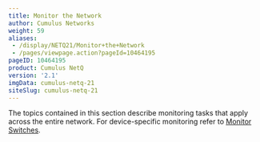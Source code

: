 ```yaml
---
title: Monitor the Network
author: Cumulus Networks
weight: 59
aliases:
 - /display/NETQ21/Monitor+the+Network
 - /pages/viewpage.action?pageId=10464195
pageID: 10464195
product: Cumulus NetQ
version: '2.1'
imgData: cumulus-netq-21
siteSlug: cumulus-netq-21
---
```

The topics contained in this section describe monitoring tasks that
apply across the entire network. For device-specific monitoring refer to
[Monitor
Switches](/version/cumulus-netq-21/Cumulus-NetQ-UI-User-Guide/Monitor-Switches).

<article id="html-search-results" class="ht-content" style="display: none;">

</article>

<footer id="ht-footer">

</footer>
